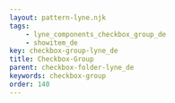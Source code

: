 ```yaml
---
layout: pattern-lyne.njk
tags: 
    - lyne_components_checkbox_group_de
    - showitem_de
key: checkbox-group-lyne_de
title: Checkbox-Group
parent: checkbox-folder-lyne_de
keywords: checkbox-group
order: 140
---
```

